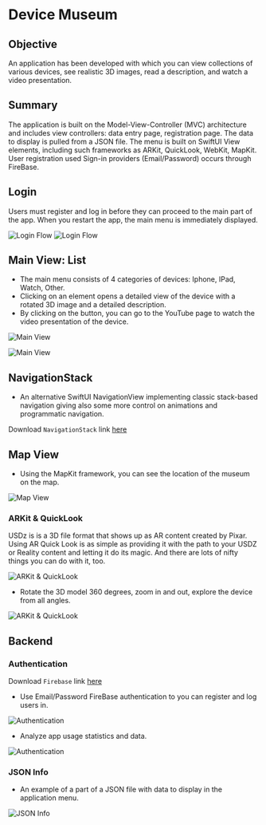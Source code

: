 # Device Museum

## Objective

An application has been developed with which you can view collections of 
various devices, see realistic 3D images, read a description, and watch 
a video presentation.

## Summary

The application is built on the Model-View-Controller (MVC) architecture and 
includes view controllers: data entry page, registration page. The data to 
display is pulled from a JSON file. The menu is built on SwiftUI View 
elements, including such frameworks as ARKit, QuickLook, WebKit, MapKit. 
User registration used Sign-in providers (Email/Password) occurs through FireBase.

## Login

Users must register and log in before they can proceed to the main part of the app. 
When you restart the app, the main menu is immediately displayed.

![Login Flow](readme_assets/Login/login_flow.png)
![Login Flow](readme_assets/Login/login_flow1.png)

## Main View: List

* The main menu consists of 4 categories of devices: Iphone, IPad, Watch, Other.
* Clicking on an element opens a detailed view of the device with a rotated 3D image
and a detailed description. 
* By clicking on the button, you can go to the YouTube 
page to watch the video presentation of the device.

![Main View](readme_assets/Menu/menu_full.png)

![Main View](readme_assets/Menu/replay1.gif)

## NavigationStack

* An alternative SwiftUI NavigationView implementing classic stack-based navigation giving also some more control on animations and programmatic navigation.

Download `NavigationStack`
link [here](https://github.com/matteopuc/swiftui-navigation-stack)


## Map View

* Using the MapKit framework, you can see the location of the museum on the map.

![Map View](readme_assets/Menu/menu8.png)

### ARKit & QuickLook 

USDz is is a 3D file format that shows up as AR content created by Pixar.
Using AR Quick Look is as simple as providing it with the path to your USDZ
or Reality content and letting it do its magic. And there are lots of nifty
things you can do with it, too.

![ARKit & QuickLook](readme_assets/ar_model.png)

* Rotate the 3D model 360 degrees, zoom in and out, explore the device from all angles.

![ARKit & QuickLook](readme_assets/replay.gif)

## Backend

### Authentication

Download `Firebase`
link [here](https://github.com/firebase/firebase-ios-sdk)

* Use Email/Password FireBase authentication to you can register and log users in.

![Authentication](readme_assets/firebase_user.png)

* Analyze app usage statistics and data.

![Authentication](readme_assets/firebase_analytics.png)

### JSON Info

* An example of a part of a JSON file with data to display in the application menu.

![JSON Info](readme_assets/json.png)
